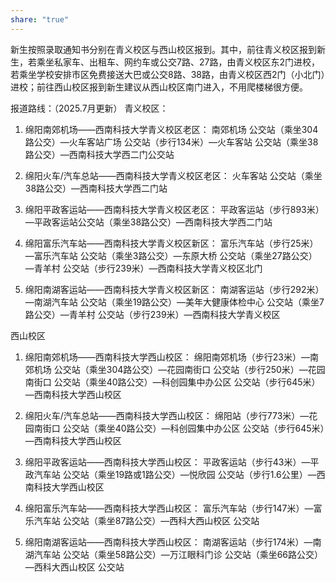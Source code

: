 ```yaml
---
share: "true"
---
```


新生按照录取通知书分别在青义校区与西山校区报到。其中，前往青义校区报到新生，若乘坐私家车、出租车、网约车或公交7路、27路，由青义校区东2门进校，若乘坐学校安排市区免费接送大巴或公交8路、38路，由青义校区西2门（小北门）进校；前往西山校区报到新生建议从西山校区南门进入，不用爬楼梯很方便。

报道路线：（2025.7月更新）
青义校区：
1. 绵阳南郊机场——西南科技大学青义校区老区：
南郊机场 公交站（乘坐304路公交）—火车客站广场 公交站（步行134米）—火车客站 公交站（乘坐38路公交）—西南科技大学西二门公交站

2. 绵阳火车/汽车总站——西南科技大学青义校区老区：
火车客站 公交站（乘坐38路公交）—西南科技大学西二门站

3. 绵阳平政客运站——西南科技大学青义校区老区：
平政客运站（步行893米）—平政客运站公交站（乘坐38路公交）—西南科技大学西二门站

4. 绵阳富乐汽车站——西南科技大学青义校区新区：
富乐汽车站（步行25米）—富乐汽车站 公交站（乘坐3路公交）—东原大桥 公交站（乘坐27路公交）—青羊村 公交站（步行239米）—西南科技大学青义校区北门

5. 绵阳南湖客运站——西南科技大学青义校区新区：
南湖客运站（步行292米）—南湖汽车站 公交站（乘坐19路公交）—美年大健康体检中心 公交站（乘坐7路公交）—青羊村 公交站（步行239米）—西南科技大学青义校区

西山校区
1. 绵阳南郊机场——西南科技大学西山校区：
绵阳南郊机场（步行23米）—南郊机场 公交站（乘坐304路公交）—花园南街口 公交站（步行250米）—花园南街口 公交站（乘坐40路公交）—科创园集中办公区 公交站（步行645米）—西南科技大学西山校区

2. 绵阳火车/汽车总站——西南科技大学西山校区：
绵阳站（步行773米）—花园南街口 公交站（乘坐40路公交）—科创园集中办公区 公交站（步行645米）—西南科技大学西山校区

3. 绵阳平政客运站——西南科技大学西山校区：
平政客运站（步行43米）—平政汽车站 公交站（乘坐19路或1路公交）—悦欣园 公交站（步行1.6公里）—西南科技大学西山校区

4. 绵阳富乐汽车站——西南科技大学西山校区：
富乐汽车站（步行147米）—富乐汽车站 公交站（乘坐87路公交）—西科大西山校区 公交站

5. 绵阳南湖客运站——西南科技大学西山校区：
南湖客运站（步行174米）—南湖汽车站 公交站（乘坐58路公交）—万江眼科门诊 公交站（乘坐66路公交）—西科大西山校区 公交站
